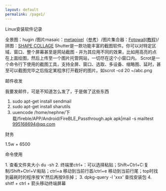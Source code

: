 ```yaml
---
layout: default
permalink: /page1/
---
```


<p>Linux安装软件记录</p>
全景图：hugin /图片masaic：<a href="http://www.misterhowto.com/index.php?category=Computers&subcategory=Graphics&article=make_mosaic_with_metapixel">metapixel</a>（<a href="http://www.linuxdiyf.com/bbs/thread-193632-1-1.html">参考</a>）/图片集合器：<a href="http://www.enricoros.com/opensource/fotowall/">Fotowall</a>(<a href="http://www.enricoros.com/oldblog/tag/fotowall/">教程</a>)/拼图：<a href="http://www.shapecollage.com/">SHAPE COLLAGE</a>     
Shutter是一款功能丰富的截图软件。你可以对特定区域、窗口、整个屏幕甚至是网站截图 - 并为其应用不同的效果，比如用高亮的点在上面绘图，然后上传至一个图片托管网站，一切尽在这个小窗口内。     
Scrot是一个命令行下使用的截图工具，支持全屏、窗口、选取、多设备、缩略图、延时，甚至可以截图完毕之后指定某程序打开截好的图片。如scrot -cd 20  ~/abc.png

<p>邮件收发</p>
我要发邮件，可是不知道怎么发了，于是做了这些东西

1. sudo apt-get install sendmail     
2. sudo apt-get install sharutils     
3. uuencode /home/nephne/下载/fireble/APP/Android/FireBLE_Passthrough.apk apk|mail -s mailtest 995168694@qq.com

<p>财务</p>
1.5w + 6500

<p>命令使用</p>
1. 查看文件夹大小 du -sh
2. 终端里ctrl+：可以选择粘贴；Shift+Ctrl+C:复制/Shift+Ctrl+V:粘贴；ctrl+a	移动到当前行首/ctrl+e	移动到当前行尾；top时找到最耗时的程序按'K'然后再按9杀掉；
3. dpkg-query -l 'xxx' 查找安装包
4. shitf + ctrl + 箭头移动终端屏幕
